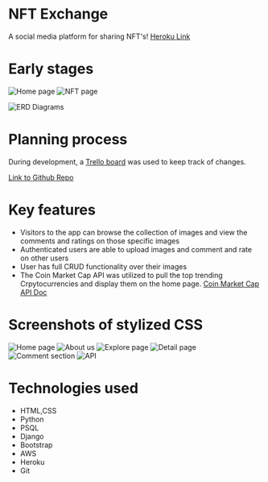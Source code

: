 # NFT Exchange
A social media platform for sharing NFT's!
[Heroku Link](https://sei-nft-exchange.herokuapp.com/nfts/)


# Early stages
![Home page](https://i.imgur.com/wBYo73K.png)
![NFT page](https://i.imgur.com/JiwgJUc.png)

![ERD Diagrams](https://i.imgur.com/cR2xCAZ.png)

# Planning process
During development, a [Trello board](https://trello.com/b/kMGKe71Y/project-3) was used to keep track of changes.

[Link to Github Repo](https://github.com/AustinLeaming/nft-exchange/edit/main/README.md#:~:text=/-,nft-exchange,-Public)

# Key features
- Visitors to the app can browse the collection of images and view the comments and ratings on those specific images
- Authenticated users are able to upload images and comment and rate on other users
- User has full CRUD functionality over their images
- The Coin Market Cap API was utilized to pull the top trending Crpytocurrencies and display them on the home page. [Coin Market Cap API Doc](https://coinmarketcap.com/api/documentation/v1/)

# Screenshots of stylized CSS
![Home page](https://i.imgur.com/SlEurpC.png)
![About us](https://i.imgur.com/2swYg5e.png)
![Explore page](https://i.imgur.com/ZI1hEun.png)
![Detail page](https://i.imgur.com/gsIp1sJ.png)
![Comment section](https://i.imgur.com/TqBXoTo.png)
![API](https://i.imgur.com/zp2iL4Q.png)

# Technologies used
- HTML,CSS
- Python
- PSQL
- Django
- Bootstrap
- AWS
- Heroku
- Git
